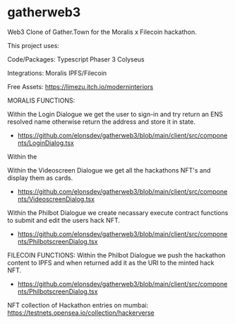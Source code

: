 # gatherweb3

Web3 Clone of Gather.Town for the Moralis x Filecoin hackathon. 

This project uses: 

Code/Packages: 
Typescript
Phaser 3 
Colyseus

Integrations: 
Moralis
IPFS/Filecoin 

Free Assets: 
https://limezu.itch.io/moderninteriors

MORALIS FUNCTIONS: 

Within the Login Dialogue we get the user to sign-in and try return an ENS resolved name otherwise return the address and store it in state. 
- https://github.com/elonsdev/gatherweb3/blob/main/client/src/components/LoginDialog.tsx 

Within the 

Within the Videoscreen Dialogue we get all the hackathons NFT's and display them as cards. 
- https://github.com/elonsdev/gatherweb3/blob/main/client/src/components/VideoscreenDialog.tsx

Within the Philbot Dialogue we create necassary execute contract functions to submit and edit the users hack NFT.
- https://github.com/elonsdev/gatherweb3/blob/main/client/src/components/PhilbotscreenDialog.tsx

FILECOIN FUNCTIONS: 
Within the Philbot Dialogue we push the hackathon content to IPFS and when returned add it as the URI to the minted hack NFT. 
- https://github.com/elonsdev/gatherweb3/blob/main/client/src/components/PhilbotscreenDialog.tsx

NFT collection of Hackathon entries on mumbai: https://testnets.opensea.io/collection/hackerverse 
